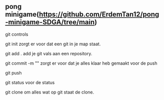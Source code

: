 ## pong minigame(https://github.com/ErdemTan12/pong-minigame-SDGA/tree/main)

git controls

git init zorgt er voor dat een git in je map staat.

git add . add je git vals aan een repository.

git commit -m "" zorgt er voor dat je alles klaar heb gemaakt voor de push

git push

git status voor de status

git clone om alles wat op git staat de clone.
